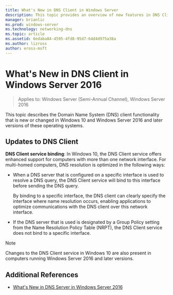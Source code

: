 ```yaml
---
title: What's New in DNS Client in Windows Server
description: This topic provides an overview of new features in DNS Client in Windows Server and Windows 10
manager: brianlic
ms.prod: windows-server
ms.technology: networking-dns
ms.topic: article
ms.assetid: 6edaba84-4595-4fd8-95d7-64d4d975a38a
ms.author: lizross
author: eross-msft
---
```

# What's New in DNS Client in Windows Server 2016

>Applies to: Windows Server (Semi-Annual Channel), Windows Server 2016

This topic describes the Domain Name System (DNS) client functionality that is new or changed in Windows 10 and Windows Server 2016 and later versions of these operating systems.

## Updates to DNS Client

**DNS Client service binding**: In Windows 10, the DNS Client service offers enhanced support for computers with more than one network interface. For multi-homed computers, DNS resolution is optimized in the following ways:

-   When a DNS server that is configured on a specific interface is used to resolve a DNS query, the DNS Client service will bind to this interface before sending the DNS query.

    By binding to a specific interface, the DNS client can clearly specify the interface where name resolution occurs, enabling applications to optimize communications with the DNS client over this network interface.

-   If the DNS server that is used is designated by a Group Policy setting from the Name Resolution Policy Table (NRPT), the DNS Client service does not bind to a specific interface.

> [!NOTE]
> Changes to the DNS Client service in Windows 10 are also present in computers running Windows Server 2016 and later versions.

## Additional References

-   [What's New in DNS Server in Windows Server 2016](What-s-New-in-DNS-Server.md)


